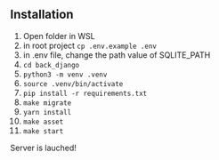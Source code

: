 ## Installation
1. Open folder in WSL
2. in root project
```cp .env.example .env```
3. in .env file, change the path value of SQLITE_PATH
4. ```cd back_django```
5. ```python3 -m venv .venv```
6. ```source .venv/bin/activate```
7. ```pip install -r requirements.txt```
8. ```make migrate```
9. ```yarn install```
10. ```make asset```
11. ```make start```

Server is lauched!

